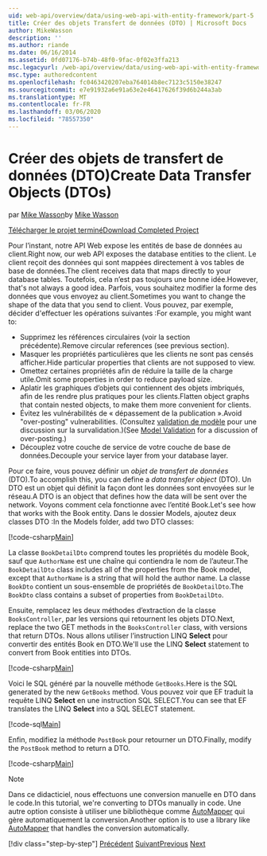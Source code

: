 ```yaml
---
uid: web-api/overview/data/using-web-api-with-entity-framework/part-5
title: Créer des objets Transfert de données (DTO) | Microsoft Docs
author: MikeWasson
description: ''
ms.author: riande
ms.date: 06/16/2014
ms.assetid: 0fd07176-b74b-48f0-9fac-0f02e3ffa213
msc.legacyurl: /web-api/overview/data/using-web-api-with-entity-framework/part-5
msc.type: authoredcontent
ms.openlocfilehash: fc0463420207eba764014b8ec7123c5150e38247
ms.sourcegitcommit: e7e91932a6e91a63e2e46417626f39d6b244a3ab
ms.translationtype: MT
ms.contentlocale: fr-FR
ms.lasthandoff: 03/06/2020
ms.locfileid: "78557350"
---
```

# <a name="create-data-transfer-objects-dtos"></a><span data-ttu-id="d6bde-102">Créer des objets de transfert de données (DTO)</span><span class="sxs-lookup"><span data-stu-id="d6bde-102">Create Data Transfer Objects (DTOs)</span></span>

<span data-ttu-id="d6bde-103">par [Mike Wasson](https://github.com/MikeWasson)</span><span class="sxs-lookup"><span data-stu-id="d6bde-103">by [Mike Wasson](https://github.com/MikeWasson)</span></span>

[<span data-ttu-id="d6bde-104">Télécharger le projet terminé</span><span class="sxs-lookup"><span data-stu-id="d6bde-104">Download Completed Project</span></span>](https://github.com/MikeWasson/BookService)

<span data-ttu-id="d6bde-105">Pour l’instant, notre API Web expose les entités de base de données au client.</span><span class="sxs-lookup"><span data-stu-id="d6bde-105">Right now, our web API exposes the database entities to the client.</span></span> <span data-ttu-id="d6bde-106">Le client reçoit des données qui sont mappées directement à vos tables de base de données.</span><span class="sxs-lookup"><span data-stu-id="d6bde-106">The client receives data that maps directly to your database tables.</span></span> <span data-ttu-id="d6bde-107">Toutefois, cela n’est pas toujours une bonne idée.</span><span class="sxs-lookup"><span data-stu-id="d6bde-107">However, that's not always a good idea.</span></span> <span data-ttu-id="d6bde-108">Parfois, vous souhaitez modifier la forme des données que vous envoyez au client.</span><span class="sxs-lookup"><span data-stu-id="d6bde-108">Sometimes you want to change the shape of the data that you send to client.</span></span> <span data-ttu-id="d6bde-109">Vous pouvez, par exemple, décider d'effectuer les opérations suivantes :</span><span class="sxs-lookup"><span data-stu-id="d6bde-109">For example, you might want to:</span></span>

- <span data-ttu-id="d6bde-110">Supprimez les références circulaires (voir la section précédente).</span><span class="sxs-lookup"><span data-stu-id="d6bde-110">Remove circular references (see previous section).</span></span>
- <span data-ttu-id="d6bde-111">Masquer les propriétés particulières que les clients ne sont pas censés afficher.</span><span class="sxs-lookup"><span data-stu-id="d6bde-111">Hide particular properties that clients are not supposed to view.</span></span>
- <span data-ttu-id="d6bde-112">Omettez certaines propriétés afin de réduire la taille de la charge utile.</span><span class="sxs-lookup"><span data-stu-id="d6bde-112">Omit some properties in order to reduce payload size.</span></span>
- <span data-ttu-id="d6bde-113">Aplatir les graphiques d’objets qui contiennent des objets imbriqués, afin de les rendre plus pratiques pour les clients.</span><span class="sxs-lookup"><span data-stu-id="d6bde-113">Flatten object graphs that contain nested objects, to make them more convenient for clients.</span></span>
- <span data-ttu-id="d6bde-114">Évitez les vulnérabilités de « dépassement de la publication ».</span><span class="sxs-lookup"><span data-stu-id="d6bde-114">Avoid "over-posting" vulnerabilities.</span></span> <span data-ttu-id="d6bde-115">(Consultez [validation de modèle](../../formats-and-model-binding/model-validation-in-aspnet-web-api.md) pour une discussion sur la survalidation.)</span><span class="sxs-lookup"><span data-stu-id="d6bde-115">(See [Model Validation](../../formats-and-model-binding/model-validation-in-aspnet-web-api.md) for a discussion of over-posting.)</span></span>
- <span data-ttu-id="d6bde-116">Découplez votre couche de service de votre couche de base de données.</span><span class="sxs-lookup"><span data-stu-id="d6bde-116">Decouple your service layer from your database layer.</span></span>

<span data-ttu-id="d6bde-117">Pour ce faire, vous pouvez définir un *objet de transfert de données* (DTO).</span><span class="sxs-lookup"><span data-stu-id="d6bde-117">To accomplish this, you can define a *data transfer object* (DTO).</span></span> <span data-ttu-id="d6bde-118">Un DTO est un objet qui définit la façon dont les données sont envoyées sur le réseau.</span><span class="sxs-lookup"><span data-stu-id="d6bde-118">A DTO is an object that defines how the data will be sent over the network.</span></span> <span data-ttu-id="d6bde-119">Voyons comment cela fonctionne avec l’entité Book.</span><span class="sxs-lookup"><span data-stu-id="d6bde-119">Let's see how that works with the Book entity.</span></span> <span data-ttu-id="d6bde-120">Dans le dossier Models, ajoutez deux classes DTO :</span><span class="sxs-lookup"><span data-stu-id="d6bde-120">In the Models folder, add two DTO classes:</span></span>

[!code-csharp[Main](part-5/samples/sample1.cs)]

<span data-ttu-id="d6bde-121">La classe `BookDetailDto` comprend toutes les propriétés du modèle Book, sauf que `AuthorName` est une chaîne qui contiendra le nom de l’auteur.</span><span class="sxs-lookup"><span data-stu-id="d6bde-121">The `BookDetailDto` class includes all of the properties from the Book model, except that `AuthorName` is a string that will hold the author name.</span></span> <span data-ttu-id="d6bde-122">La classe `BookDto` contient un sous-ensemble de propriétés de `BookDetailDto`.</span><span class="sxs-lookup"><span data-stu-id="d6bde-122">The `BookDto` class contains a subset of properties from `BookDetailDto`.</span></span>

<span data-ttu-id="d6bde-123">Ensuite, remplacez les deux méthodes d’extraction de la classe `BooksController`, par les versions qui retournent les objets DTO.</span><span class="sxs-lookup"><span data-stu-id="d6bde-123">Next, replace the two GET methods in the `BooksController` class, with versions that return DTOs.</span></span> <span data-ttu-id="d6bde-124">Nous allons utiliser l’instruction LINQ **Select** pour convertir des entités Book en DTO.</span><span class="sxs-lookup"><span data-stu-id="d6bde-124">We'll use the LINQ **Select** statement to convert from Book entities into DTOs.</span></span>

[!code-csharp[Main](part-5/samples/sample2.cs)]

<span data-ttu-id="d6bde-125">Voici le SQL généré par la nouvelle méthode `GetBooks`.</span><span class="sxs-lookup"><span data-stu-id="d6bde-125">Here is the SQL generated by the new `GetBooks` method.</span></span> <span data-ttu-id="d6bde-126">Vous pouvez voir que EF traduit la requête LINQ **Select** en une instruction SQL SELECT.</span><span class="sxs-lookup"><span data-stu-id="d6bde-126">You can see that EF translates the LINQ **Select** into a SQL SELECT statement.</span></span>

[!code-sql[Main](part-5/samples/sample3.sql)]

<span data-ttu-id="d6bde-127">Enfin, modifiez la méthode `PostBook` pour retourner un DTO.</span><span class="sxs-lookup"><span data-stu-id="d6bde-127">Finally, modify the `PostBook` method to return a DTO.</span></span>

[!code-csharp[Main](part-5/samples/sample4.cs)]

> [!NOTE]
> <span data-ttu-id="d6bde-128">Dans ce didacticiel, nous effectuons une conversion manuelle en DTO dans le code.</span><span class="sxs-lookup"><span data-stu-id="d6bde-128">In this tutorial, we're converting to DTOs manually in code.</span></span> <span data-ttu-id="d6bde-129">Une autre option consiste à utiliser une bibliothèque comme [AutoMapper](http://automapper.org/) qui gère automatiquement la conversion.</span><span class="sxs-lookup"><span data-stu-id="d6bde-129">Another option is to use a library like [AutoMapper](http://automapper.org/) that handles the conversion automatically.</span></span>
> 
> [!div class="step-by-step"]
> <span data-ttu-id="d6bde-130">[Précédent](part-4.md)
> [Suivant](part-6.md)</span><span class="sxs-lookup"><span data-stu-id="d6bde-130">[Previous](part-4.md)
[Next](part-6.md)</span></span>
